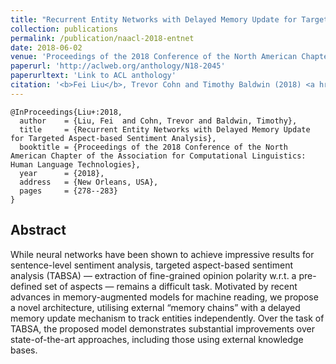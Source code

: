 ```yaml
---
title: "Recurrent Entity Networks with Delayed Memory Update for Targeted Aspect-based Sentiment Analysis"
collection: publications
permalink: /publication/naacl-2018-entnet
date: 2018-06-02
venue: 'Proceedings of the 2018 Conference of the North American Chapter of the Association for Computational Linguistics – Human Language Technologies'
paperurl: 'http://aclweb.org/anthology/N18-2045'
paperurltext: 'Link to ACL anthology'
citation: '<b>Fei Liu</b>, Trevor Cohn and Timothy Baldwin (2018) <a href="http://liufly.github.io/files/papers/naaclhlt-2018.pdf"><u>Recurrent Entity Networks with Delayed Memory Update for Targeted Aspect-based Sentiment Analysis</u></a>. In <i>Proceedings of the 2018 Conference of the North American Chapter of the Association for Computational Linguistics – Human Language Technologies</i>, New Orleans, USA, pp. 278-283.'
---
```


```
@InProceedings{Liu+:2018,
  author    = {Liu, Fei  and Cohn, Trevor and Baldwin, Timothy},
  title     = {Recurrent Entity Networks with Delayed Memory Update for Targeted Aspect-based Sentiment Analysis},
  booktitle = {Proceedings of the 2018 Conference of the North American Chapter of the Association for Computational Linguistics: Human Language Technologies},
  year      = {2018},
  address   = {New Orleans, USA},
  pages     = {278--283}
}
```

## Abstract
While neural networks have been shown to achieve impressive results for sentence-level sentiment analysis, targeted aspect-based sentiment analysis (TABSA) — extraction of fine-grained opinion polarity w.r.t. a pre-defined set of aspects — remains a difficult task. Motivated by recent advances in memory-augmented models for machine reading, we propose a novel architecture, utilising external “memory chains” with a delayed memory update mechanism to track entities independently. Over the task of TABSA, the proposed model demonstrates substantial improvements over state-of-the-art approaches, including those using external knowledge bases.